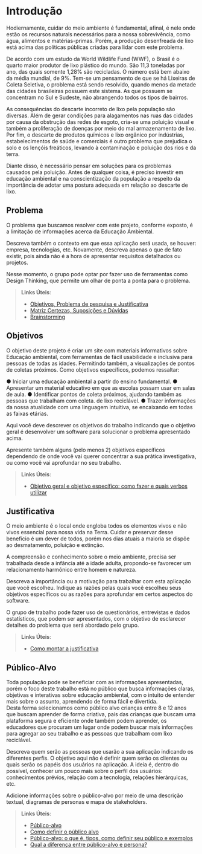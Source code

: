 # Introdução

 Hodiernamente, cuidar do meio ambiente é fundamental, afinal, é nele onde estão os recursos naturais necessários para a nossa sobrevivência, como água, alimentos e matérias-primas. Porém, a produção desenfreada de lixo está acima das políticas públicas criadas para lidar com este problema.

De acordo com um estudo da World Wildlife Fund (WWF), o Brasil é o quarto maior produtor de lixo plástico do mundo. São 11,3 toneladas por ano, das quais somente 1,28% são recicladas. O número está bem abaixo da média mundial, de 9%. Tem-se um pensamento de que se há Lixeiras de Coleta Seletiva, o problema está sendo resolvido, quando menos da metade das cidades brasileiras possuem este sistema. As que possuem se concentram no Sul e Sudeste, não abrangendo todos os tipos de bairros.

As consequências do descarte incorreto de lixo pela população são diversas. Além de gerar condições para alagamentos nas ruas das cidades por causa da obstrução das redes de esgoto, cria-se uma poluição visual e também a proliferação de doenças por meio do mal armazenamento de lixo. Por fim, o descarte de produtos químicos e lixo orgânico por indústrias, estabelecimentos de saúde e comerciais é outro problema que prejudica o solo e os lençóis freáticos, levando à contaminação e poluição dos rios e da terra.

Diante disso, é necessário pensar em soluções para os problemas causados pela poluição. Antes de qualquer coisa, é preciso investir em educação ambiental e na conscientização da população a respeito da importância de adotar uma postura adequada em relação ao descarte de lixo.

## Problema

O problema que buscamos resolver com este projeto, conforme exposto, é a limitação de informações acerca da Educação Ambiental.

Descreva também o contexto em que essa aplicação será usada, se  houver: empresa, tecnologias, etc. Novamente, descreva apenas o que de  fato existir, pois ainda não é a hora de apresentar requisitos  detalhados ou projetos.

Nesse momento, o grupo pode optar por fazer uso  de ferramentas como Design Thinking, que permite um olhar de ponta a ponta para o problema.

> **Links Úteis**:
> - [Objetivos, Problema de pesquisa e Justificativa](https://medium.com/@versioparole/objetivos-problema-de-pesquisa-e-justificativa-c98c8233b9c3)
> - [Matriz Certezas, Suposições e Dúvidas](https://medium.com/educa%C3%A7%C3%A3o-fora-da-caixa/matriz-certezas-suposi%C3%A7%C3%B5es-e-d%C3%BAvidas-fa2263633655)
> - [Brainstorming](https://www.euax.com.br/2018/09/brainstorming/)

## Objetivos

O objetivo deste projeto é criar um site com materiais informativos sobre Educação ambiental, com ferramentas de fácil usabilidade e inclusiva para pessoas de todas as idades. Permitindo também, a visualizações de pontos de coletas próximos.
Como objetivos específicos, podemos ressaltar:
 
● Iniciar uma educação ambiental a partir do ensino fundamental.
● Apresentar um material educativo em que as escolas possam usar em salas de aula.
● Identificar pontos de coleta próximos, ajudando também as pessoas que trabalham com coleta.
 de lixo reciclável.
● Trazer informações da nossa atualidade com uma linguagem intuitiva, se encaixando em
 todas as faixas etárias.

Aqui você deve descrever os objetivos do trabalho indicando que o objetivo geral é desenvolver um software para solucionar o problema apresentado acima. 

Apresente também alguns (pelo menos 2) objetivos específicos dependendo de onde você vai querer concentrar a sua prática investigativa, ou como você vai aprofundar no seu trabalho.
 
> **Links Úteis**:
> - [Objetivo geral e objetivo específico: como fazer e quais verbos utilizar](https://blog.mettzer.com/diferenca-entre-objetivo-geral-e-objetivo-especifico/)

## Justificativa

O meio ambiente é o local onde engloba todos os elementos vivos e não vivos essencial para nossa vida na Terra. Cuidar e preservar desse benefício é um dever de todos, porém nos dias atuais a maioria se dispõe ao desmatamento, poluição e extinção. 

A compreensão e conhecimento sobre o meio ambiente, precisa ser trabalhada desde a infância até a idade adulta, propondo-se favorecer um relacionamento harmônico entre homem e natureza.

Descreva a importância ou a motivação para trabalhar com esta aplicação que você escolheu. Indique as razões pelas quais você escolheu seus objetivos específicos ou as razões para aprofundar em certos aspectos do software.

O grupo de trabalho pode fazer uso de questionários, entrevistas e dados estatísticos, que podem ser apresentados, com o objetivo de esclarecer detalhes do problema que será abordado pelo grupo.

> **Links Úteis**:
> - [Como montar a justificativa](https://guiadamonografia.com.br/como-montar-justificativa-do-tcc/)

## Público-Alvo

Toda população pode se beneficiar com as informações apresentadas, porém o foco deste trabalho está no público que busca informações claras, objetivas e interativas sobre educação ambiental, com o intuito de entender mais sobre o assunto, aprendendo de forma fácil e divertida.  
Desta forma selecionamos como público alvo crianças entre 8 e 12 anos que buscam aprender de forma criativa, pais das crianças que buscam uma plataforma segura e eficiente onde também podem aprender, os educadores que procuram um lugar onde podem buscar mais informações para agregar ao seu trabalho e as pessoas que trabalham com lixo reciclável.

Descreva quem serão as pessoas que usarão a sua aplicação indicando os diferentes perfis. O objetivo aqui não é definir quem serão os clientes ou quais serão os papéis dos usuários na aplicação. A ideia é, dentro do possível, conhecer um pouco mais sobre o perfil dos usuários: conhecimentos prévios, relação com a tecnologia, relações
hierárquicas, etc.

Adicione informações sobre o público-alvo por meio de uma descrição textual, diagramas de personas e mapa de stakeholders.

> **Links Úteis**:
> - [Público-alvo](https://blog.hotmart.com/pt-br/publico-alvo/)
> - [Como definir o público alvo](https://exame.com/pme/5-dicas-essenciais-para-definir-o-publico-alvo-do-seu-negocio/)
> - [Público-alvo: o que é, tipos, como definir seu público e exemplos](https://klickpages.com.br/blog/publico-alvo-o-que-e/)
> - [Qual a diferença entre público-alvo e persona?](https://rockcontent.com/blog/diferenca-publico-alvo-e-persona/)
